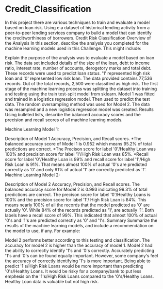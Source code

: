 # Credit_Classification
In this project there are various techniques to train and evaluate a model based on loan risk. Using e a dataset of historical lending activity from a peer-to-peer lending services company to build a model that can identify the creditworthiness of borrowers.
Credit Risk Classification
Overview of the Analysis
In this section, describe the analysis you completed for the machine learning models used in this Challenge. This might include:

Explain the purpose of the analysis was to evaluate a model based on loan risk.
The data set included details of the size of the loan, debt to income ratio, interest rate, number of accounts, derogetory marks and total debt. These records were used to predict loan status. '1' represented high risk loan and '0' represented low risk loan.
The data provided contains 77,536 records. Out of the total records, 2,500 were classified as high risk.
The first stage of the machine learning process was splitting the dataset into training and testing using the train test-split model from sklearn.
Model 1 was fitted and trained in a logistics regression model. Then used to predict the test data. The random oversampling method was used for Model 2. The data was resampled and a new logistics regression model was created.
Results
Using bulleted lists, describe the balanced accuracy scores and the precision and recall scores of all machine learning models.

Machine Learning Model 1:

Description of Model 1 Accuracy, Precision, and Recall scores. *The balanced accuracy score of Model 1 is 0.952 which means 95.2% of total predictions are correct. *The Precison score for label '0'/Healthy Loan was 100% and precision score for label '1'/High Risk Loan was 85%. *Recall score for label '0'/Healthy Loan is 99% and recall score for label '1'/High Risk Loan is 91%. That means almost 100% of actual '0's are predicted correctly as '0' and only 91% of actual '1' are correctly predicted as '1'.
Machine Learning Model 2:

Description of Model 2 Accuracy, Precision, and Recall scores. The balanced accuracy score for Model 2 is 0.993 indicating 99.3% of total predictions are correct.
The precison score for label '0'/Healthy Loans is 100% and the precision score for label '1'/ High Risk Loan is 84%. This means nearly 100% of all the records that the model predicted as '0' are actually '0'. While 84% of the records predicted as '1', are actually '1'.
Both labels have a recall score of 99%. This indicated that almost 100% of actual '0's and '1's are predicted correctly as '0' and '1's.
Summary
Summarize the results of the machine learning models, and include a recommendation on the model to use, if any. For example:

Model 2 performs better according to this testing and classification. The accuracy for model 2 is higher than the accuracy of model 1. Model 2 had the ability to correctly identify '1's and '0's correctly.
Accurately predicting '1's and '0's can be found equally important. However, some company's feel the accuracy of correctly identifying '1's is more important.
Being able to predict '1's/High Risk Loans would be more important than predicting '0's/Healthy Loans. It would be risky for a company/bank to put less emphesis on the '1's/High Risk Loans compared to the '0's/Healthy Loans. Healthy Loan data is valuable but not high risk.
